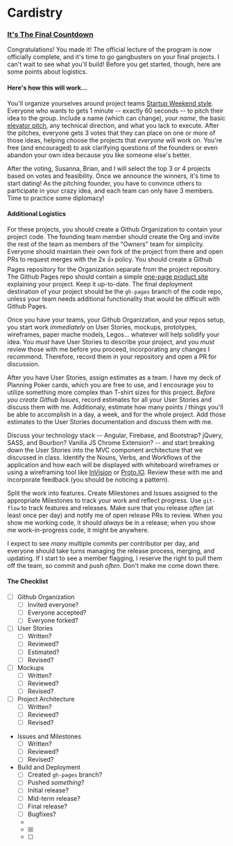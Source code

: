 Cardistry
=========

### [It's The Final Countdown](https://www.youtube.com/watch?v=9jK-NcRmVcw)

Congratulations! You made it! The official lecture of the program is now officially complete, and it's time to go gangbusters on your final projects. I can't wait to see what you'll build! Before you get started, though, here are some points about logistics.

#### Here's how this will work...

You'll organize yourselves around project teams [Startup Weekend style](http://vimeo.com/28872840). Everyone who wants to gets 1 minute -- exactly 60 seconds -- to pitch their idea to the group. Include a name (which can change), _your name_, the basic [elevator pitch](http://en.wikipedia.org/wiki/Elevator_pitch), any technical direction, and what you lack to execute. After the pitches, everyone gets 3 votes that they can place on one or more of those ideas, helping choose the projects that _everyone_ will work on. You're free (and encouraged) to ask clarifying questions of the founders or even abandon your own idea because you like someone else's better.

After the voting, Susanna, Brian, and I will select the top 3 or 4 projects based on votes and feasibility. Once we announce the winners, it's time to start dating! As the pitching founder, you have to convince others to participate in your crazy idea, and each team can only have 3 members. Time to practice some diplomacy!

#### Additional Logistics

For these projects, you should create a Github Organization to contain your project code. The founding team member should create the Org and invite the rest of the team as members of the "Owners" team for simplicity. Everyone should maintain their own fork of the project from there and open PRs to request merges with the 2x :thumbsup: policy. You should create a Github Pages repository for the Organization separate from the project repository. The Github Pages repo should contain a simple [one-page product site](http://onepagelove.com/gallery/product) explaining your project. Keep it up-to-date. The final deployment destination of your project should be the `gh-pages` branch of the code repo, unless your team needs additional functionality that would be difficult with Github Pages.

Once you have your teams, your Github Organization, and your repos setup, you start work _immediately_ on User Stories, mockups, prototypes, wireframes, paper mache models, Legos... whatever will help solidify your idea. You _must_ have User Stories to describe your project, and you _must_ review those with me before you proceed, incorporating any changes I recommend. Therefore, record them in your repository and open a PR for discussion.

After you have User Stories, assign estimates as a team. I have my deck of Planning Poker cards, which you are free to use, and I encourage you to utilize something more complex than T-shirt sizes for this project. _Before you create Github Issues_, record estimates for all your User Stories and discuss them with me. Additionaly, estimate how many points / things you'll be able to accomplish in a day, a week, and for the whole project. Add those estimates to the User Stories documentation and discuss them with me.

Discuss your technology stack -- Angular, Firebase, and Bootstrap? jQuery, SASS, and Bourbon? Vanilla JS Chrome Extension? -- and start breaking down the User Stories into the MVC component architecture that we discussed in class. Identify the Nouns, Verbs, and Workflows of the application and how each will be displayed with whiteboard wireframes or using a wireframing tool like [InVision](http://invisionapp.com) or [Proto.IO](http://proto.io). Review these with me and incorporate feedback (you should be noticing a pattern).

Split the work into features. Create Milestones and Issues assigned to the appropriate Milestones to track your work and reflect progress. Use `git-flow` to track features and releases. Make sure that you release _often_ (at least once per day) and notify me of open release PRs to review. When you show me working code, it should _always_ be in a release; when you show me work-in-progress code, it might be anywhere.

I expect to see _many_ multiple commits per contributor per day, and everyone should take turns managing the release process, merging, and updating. If I start to see a member flagging, I reserve the right to pull them off the team, so commit and push _often_. Don't make me come down there.

#### The Checklist

* [ ] Github Organization
  * [ ] Invited everyone?
  * [ ] Everyone accepted?
  * [ ] Everyone forked?
* [ ] User Stories
  * [ ] Written?
  * [ ] Reviewed?
  * [ ] Estimated?
  * [ ] Revised?
* [ ] Mockups
  * [ ] Written?
  * [ ] Reviewed?
  * [ ] Revised?
* [ ] Project Architecture
  * [ ] Written?
  * [ ] Reviewed?
  * [ ] Revised?
* Issues and Milestones
  * [ ] Written?
  * [ ] Reviewed?
  * [ ] Revised?
* Build and Deployment
  * [ ] Created `gh-pages` branch?
  * [ ] Pushed _something_?
  * [ ] Initial release?
  * [ ] Mid-term release?
  * [ ] Final release?
  * [ ] Bugfixes?
  * 
  * [x]
  * [ ]
